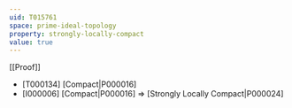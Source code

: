 ```yaml
---
uid: T015761
space: prime-ideal-topology
property: strongly-locally-compact
value: true
---
```

[[Proof]]

* [T000134] [Compact|P000016]
* [I000006] [Compact|P000016] => [Strongly Locally Compact|P000024]

